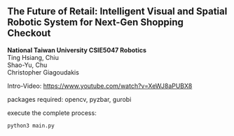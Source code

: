 ## The Future of Retail: Intelligent Visual and Spatial Robotic System for Next-Gen Shopping Checkout

**National Taiwan University CSIE5047 Robotics**  
Ting Hsiang, Chiu  
Shao-Yu, Chu  
Christopher Giagoudakis

Intro-Video: https://www.youtube.com/watch?v=XeWJ8aPUBX8

packages required: opencv, pyzbar, gurobi

execute the complete process:
```
python3 main.py
```

